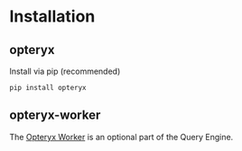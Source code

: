 # Installation

## opteryx

Install via pip (recommended)

~~~
pip install opteryx
~~~

## opteryx-worker

The [Opteryx Worker](https://github.com/mabel-dev/opteryx-worker) is an optional part of
the Query Engine.
